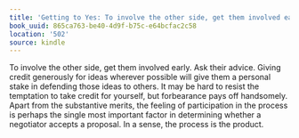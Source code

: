 ```yaml
---
title: 'Getting to Yes: To involve the other side, get them involved early. Ask thei…'
book_uuid: 865ca763-be40-4d9f-b75c-e64bcfac2c58
location: '502'
source: kindle
---
```


To involve the other side, get them involved early. Ask their advice. Giving credit generously for ideas wherever possible will give them a personal stake in defending those ideas to others. It may be hard to resist the temptation to take credit for yourself, but forbearance pays off handsomely. Apart from the substantive merits, the feeling of participation in the process is perhaps the single most important factor in determining whether a negotiator accepts a proposal. In a sense, the process is the product.